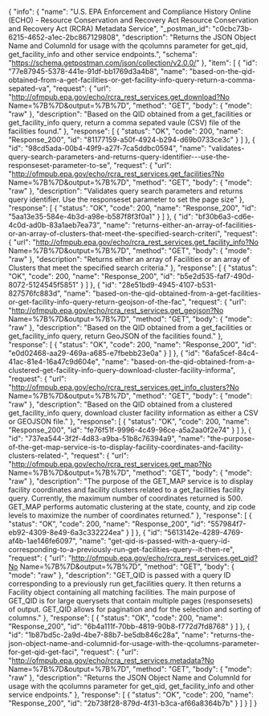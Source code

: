 {
  "info": {
    "name": "U.S. EPA Enforcement and Compliance History Online (ECHO) - Resource Conservation and Recovery Act  Resource Conservation and Recovery Act (RCRA) Metadata Service",
    "_postman_id": "c0cbc73b-6215-4652-a1ec-2bc867129808",
    "description": "Returns the JSON Object Name and ColumnId for usage with the qcolumns parameter for get_qid, get_facility_info and other service endpoints.",
    "schema": "https://schema.getpostman.com/json/collection/v2.0.0/"
  },
  "item": [
    {
      "id": "77e87945-5378-441e-91df-bb1769d3a4b8",
      "name": "based-on-the-qid-obtained-from-a-get-facilities-or-get-facility-info-query-return-a-comma-sepated-va",
      "request": {
        "url": "http://ofmpub.epa.gov/echo/rcra_rest_services.get_download?No Name=%7B%7D&output=%7B%7D",
        "method": "GET",
        "body": {
          "mode": "raw"
        },
        "description": "Based on the QID obtained from a get_facilities or get_facility_info query, return a comma sepated vaule (CSV) file of the facilities found."
      },
      "response": [
        {
          "status": "OK",
          "code": 200,
          "name": "Response_200",
          "id": "81177159-a50f-4924-b294-d69b0733ce3c"
        }
      ]
    },
    {
      "id": "98cd5ada-00b4-49f9-a27f-7ca5ddbc0594",
      "name": "validates-query-search-parameters-and-returns-query-identifier---use-the-responseset-parameter-to-se",
      "request": {
        "url": "http://ofmpub.epa.gov/echo/rcra_rest_services.get_facilities?No Name=%7B%7D&output=%7B%7D",
        "method": "GET",
        "body": {
          "mode": "raw"
        },
        "description": "Validates query search parameters and returns query identifier.  Use the responseset parameter to set the page size"
      },
      "response": [
        {
          "status": "OK",
          "code": 200,
          "name": "Response_200",
          "id": "5aa13e35-584e-4b3d-a98e-b587f8f3f0a1"
        }
      ]
    },
    {
      "id": "bf30b6a3-cd6e-4c0d-ad0b-83a1aeb7ea73",
      "name": "returns-either-an-array-of-facilities-or-an-array-of-clusters-that-meet-the-specified-search-criteri",
      "request": {
        "url": "http://ofmpub.epa.gov/echo/rcra_rest_services.get_facility_info?No Name=%7B%7D&output=%7B%7D",
        "method": "GET",
        "body": {
          "mode": "raw"
        },
        "description": "Returns either an array of Facilities or an array of Clusters that meet the specified search criteria."
      },
      "response": [
        {
          "status": "OK",
          "code": 200,
          "name": "Response_200",
          "id": "b5e2d535-faf7-490d-8072-5124545f5851"
        }
      ]
    },
    {
      "id": "28e51bd9-4945-4107-b531-827576fc883d",
      "name": "based-on-the-qid-obtained-from-a-get-facilities-or-get-facility-info-query-return-geojson-of-the-fac",
      "request": {
        "url": "http://ofmpub.epa.gov/echo/rcra_rest_services.get_geojson?No Name=%7B%7D&output=%7B%7D",
        "method": "GET",
        "body": {
          "mode": "raw"
        },
        "description": "Based on the QID obtained from a get_facilities or get_facility_info query, return GeoJSON of the facilities found."
      },
      "response": [
        {
          "status": "OK",
          "code": 200,
          "name": "Response_200",
          "id": "e0d02468-aa29-469a-a685-e7fbebb23e0a"
        }
      ]
    },
    {
      "id": "6afa5cef-84c4-41ac-81e4-16a47c9d604e",
      "name": "based-on-the-qid-obtained-from-a-clustered-get-facility-info-query-download-cluster-facility-informa",
      "request": {
        "url": "http://ofmpub.epa.gov/echo/rcra_rest_services.get_info_clusters?No Name=%7B%7D&output=%7B%7D",
        "method": "GET",
        "body": {
          "mode": "raw"
        },
        "description": "Based on the QID obtained from a clustered get_facility_info query, download cluster facility information as either a CSV or GEOJSON file."
      },
      "response": [
        {
          "status": "OK",
          "code": 200,
          "name": "Response_200",
          "id": "fe76f51f-9996-4c49-96ce-a5a2aa0f2e74"
        }
      ]
    },
    {
      "id": "737ea544-3f2f-4d83-a9ba-51b8c76394a9",
      "name": "the-purpose-of-the-get-map-service-is-to-display-facility-coordinates-and-facility-clusters-related-",
      "request": {
        "url": "http://ofmpub.epa.gov/echo/rcra_rest_services.get_map?No Name=%7B%7D&output=%7B%7D",
        "method": "GET",
        "body": {
          "mode": "raw"
        },
        "description": "The purpose of the GET_MAP service is to display facility coordinates and facility clusters related to a get_facilities facility query. Currently, the maximum number of coordinates returned is 500. GET_MAP performs automatic clustering at the state, county, and zip code levels to maximize the number of coordinates returned."
      },
      "response": [
        {
          "status": "OK",
          "code": 200,
          "name": "Response_200",
          "id": "557984f7-eb92-4309-8e49-6a3c332224ea"
        }
      ]
    },
    {
      "id": "5613142e-4289-4769-af4b-1ae146fe6097",
      "name": "get-qid-is-passed-with-a-query-id-corresponding-to-a-previously-run-get-facilities-query--it-then-re",
      "request": {
        "url": "http://ofmpub.epa.gov/echo/rcra_rest_services.get_qid?No Name=%7B%7D&output=%7B%7D",
        "method": "GET",
        "body": {
          "mode": "raw"
        },
        "description": "GET_QID is passed with a query ID corresponding to a previously run get_facilities query. It then returns a Facility object containing all matching facilities. The main purpose of GET_QID is for large querysets that contain multiple pages (responsesets) of output. GET_QID allows for pagination and for the selection and sorting of columns."
      },
      "response": [
        {
          "status": "OK",
          "code": 200,
          "name": "Response_200",
          "id": "6b4a111f-70bb-4819-90b8-f772d7fd8768"
        }
      ]
    },
    {
      "id": "1b87bd5c-2a9d-4be7-88b7-be5db846c28a",
      "name": "returns-the-json-object-name-and-columnid-for-usage-with-the-qcolumns-parameter-for-get-qid-get-faci",
      "request": {
        "url": "http://ofmpub.epa.gov/echo/rcra_rest_services.metadata?No Name=%7B%7D&output=%7B%7D",
        "method": "GET",
        "body": {
          "mode": "raw"
        },
        "description": "Returns the JSON Object Name and ColumnId for usage with the qcolumns parameter for get_qid, get_facility_info and other service endpoints."
      },
      "response": [
        {
          "status": "OK",
          "code": 200,
          "name": "Response_200",
          "id": "2b738f28-879d-4f31-b3ca-af66a8364b7b"
        }
      ]
    }
  ]
}